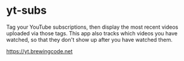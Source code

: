 # yt-subs

Tag your YouTube subscriptions, then display the most recent videos uploaded
via those tags. This app also tracks which videos you have watched, so that
they don't show up after you have watched them.

https://yt.brewingcode.net
